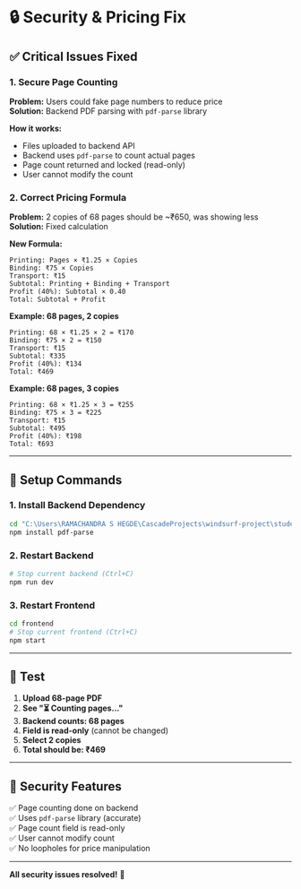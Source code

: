 # 🔒 Security & Pricing Fix

## ✅ Critical Issues Fixed

### 1. **Secure Page Counting** 
**Problem:** Users could fake page numbers to reduce price  
**Solution:** Backend PDF parsing with `pdf-parse` library

**How it works:**
- Files uploaded to backend API
- Backend uses `pdf-parse` to count actual pages
- Page count returned and locked (read-only)
- User cannot modify the count

### 2. **Correct Pricing Formula**
**Problem:** 2 copies of 68 pages should be ~₹650, was showing less  
**Solution:** Fixed calculation

**New Formula:**
```
Printing: Pages × ₹1.25 × Copies
Binding: ₹75 × Copies  
Transport: ₹15
Subtotal: Printing + Binding + Transport
Profit (40%): Subtotal × 0.40
Total: Subtotal + Profit
```

**Example: 68 pages, 2 copies**
```
Printing: 68 × ₹1.25 × 2 = ₹170
Binding: ₹75 × 2 = ₹150
Transport: ₹15
Subtotal: ₹335
Profit (40%): ₹134
Total: ₹469
```

**Example: 68 pages, 3 copies**
```
Printing: 68 × ₹1.25 × 3 = ₹255
Binding: ₹75 × 3 = ₹225
Transport: ₹15
Subtotal: ₹495
Profit (40%): ₹198
Total: ₹693
```

---

## 🚀 Setup Commands

### 1. Install Backend Dependency
```bash
cd "C:\Users\RAMACHANDRA S HEGDE\CascadeProjects\windsurf-project\student-project-portal"
npm install pdf-parse
```

### 2. Restart Backend
```bash
# Stop current backend (Ctrl+C)
npm run dev
```

### 3. Restart Frontend
```bash
cd frontend
# Stop current frontend (Ctrl+C)
npm start
```

---

## 🧪 Test

1. **Upload 68-page PDF**
2. **See "⏳ Counting pages..."**
3. **Backend counts: 68 pages**
4. **Field is read-only** (cannot be changed)
5. **Select 2 copies**
6. **Total should be: ₹469**

---

## 🔐 Security Features

✅ Page counting done on backend  
✅ Uses `pdf-parse` library (accurate)  
✅ Page count field is read-only  
✅ User cannot modify count  
✅ No loopholes for price manipulation  

---

**All security issues resolved!** 🎉
